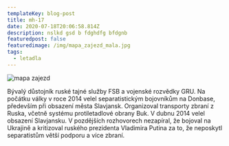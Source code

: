 ```yaml
---
templateKey: blog-post
title: mh-17
date: 2020-07-18T20:06:58.814Z
description: nslkd gsd b fdghdfg bfdgnb
featuredpost: false
featuredimage: /img/mapa_zajezd_mala.jpg
tags:
  - letadla
---
```

![mapa zajezd](/img/mapa_zajezd_mala.jpg "zajezd")

Bývalý důstojník ruské tajné služby FSB a vojenské rozvědky GRU. Na počátku války v roce 2014 velel separatistickým bojovníkům na Donbase, především při obsazení města Slavjansk. Organizoval transporty zbraní z Ruska, včetně systému protiletadlové obrany Buk. V dubnu 2014 velel obsazení Slavjansku. V pozdějších rozhovorech nezapíral, že bojoval na Ukrajině a kritizoval ruského prezidenta Vladimira Putina za to, že neposkytl separatistům větší podporu a více zbraní.